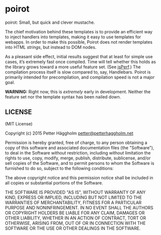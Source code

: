 # poirot

poirot: Small, but quick and clever mustache.

The chief motivation behind these templates is to provide an efficient way
to inject handlers into templates, making it easy to use templates for
webapps. In order to make this possible, Poirot does not render templates
into HTML *strings*, but instead to DOM nodes.

As a pleasant side effect, initial results suggest that at least for simple
use cases, it’s extremely fast once compiled. Time will tell whether this holds 
as the library grows toward a more useful feature set.
(See [jsPerf](http://jsperf.com/poirot-templates).) The compilation process
itself is slow compared to, say, Handlebars. Poirot is primarily intended
for precompilation, and compilation speed is not a major goal.

**WARNING:** Right now, this is *extremely* early in development. Neither
the feature set nor the template syntax has been nailed down.


## LICENSE

(MIT License)

Copyright (c) 2015 Petter Häggholm <petter@petterhaggholm.net>

Permission is hereby granted, free of charge, to any person obtaining
a copy of this software and associated documentation files (the
"Software"), to deal in the Software without restriction, including
without limitation the rights to use, copy, modify, merge, publish,
distribute, sublicense, and/or sell copies of the Software, and to
permit persons to whom the Software is furnished to do so, subject to
the following conditions:

The above copyright notice and this permission notice shall be
included in all copies or substantial portions of the Software.

THE SOFTWARE IS PROVIDED "AS IS", WITHOUT WARRANTY OF ANY KIND,
EXPRESS OR IMPLIED, INCLUDING BUT NOT LIMITED TO THE WARRANTIES OF
MERCHANTABILITY, FITNESS FOR A PARTICULAR PURPOSE AND
NONINFRINGEMENT. IN NO EVENT SHALL THE AUTHORS OR COPYRIGHT HOLDERS BE
LIABLE FOR ANY CLAIM, DAMAGES OR OTHER LIABILITY, WHETHER IN AN ACTION
OF CONTRACT, TORT OR OTHERWISE, ARISING FROM, OUT OF OR IN CONNECTION
WITH THE SOFTWARE OR THE USE OR OTHER DEALINGS IN THE SOFTWARE.
